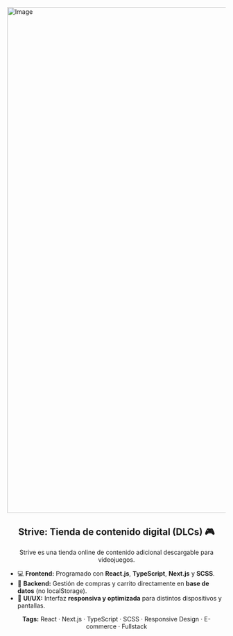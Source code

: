 <img width="3356" height="1167" alt="Image" src="https://github.com/user-attachments/assets/bf240f36-312e-448f-a476-9e3aa184ed5d" />

<div align="center">

  <h2>Strive: Tienda de contenido digital (DLCs) 🎮</h2>

  <p>
    Strive es una tienda online de contenido adicional descargable para videojuegos.
  </p>

  <ul align="left">
    <li>💻 <b>Frontend:</b> Programado con <b>React.js</b>, <b>TypeScript</b>, <b>Next.js</b> y <b>SCSS</b>.</li>
    <li>🛒 <b>Backend:</b> Gestión de compras y carrito directamente en <b>base de datos</b> (no localStorage).</li>
    <li>📱 <b>UI/UX:</b> Interfaz <b>responsiva y optimizada</b> para distintos dispositivos y pantallas.</li>
  </ul>

  <p><b>Tags:</b> React · Next.js · TypeScript · SCSS · Responsive Design · E-commerce · Fullstack</p>

</div>
